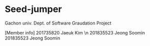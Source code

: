 # Seed-jumper
Gachon univ. Dept. of Software Graudation Project

[Member info] 
201735820 Jaeuk Kim \n
201835523 Jeong Soomin 
201835523 Jeong Soomin 
